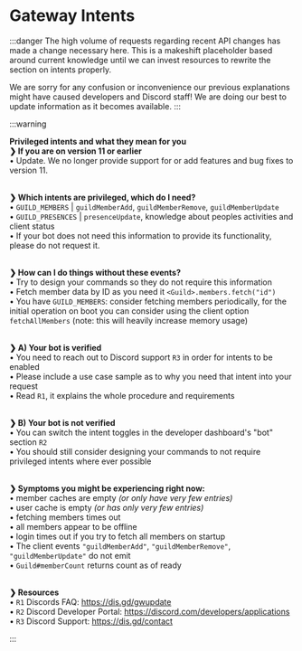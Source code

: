 # Gateway Intents
:::danger
The high volume of requests regarding recent API changes has made a change necessary here. This is a makeshift placeholder based around current knowledge until we can invest resources to rewrite the section on intents properly.

We are sorry for any confusion or inconvenience our previous explanations might have caused developers and Discord staff! We are doing our best to update information as it becomes available.
:::

:::warning

**Privileged intents and what they mean for you** </br>
**❯ If you are on version 11 or earlier**  </br>
• Update. We no longer provide support for or add features and bug fixes to version 11.  </br> </br>

**❯ Which intents are privileged, which do I need?**  </br>
• `GUILD_MEMBERS` | `guildMemberAdd`, `guildMemberRemove`, `guildMemberUpdate`  </br>
• `GUILD_PRESENCES` | `presenceUpdate`, knowledge about peoples activities and client status  </br>
• If your bot does not need this information to provide its functionality, please do not request it.  </br> </br>

**❯ How can I do things without these events?**  </br>
• Try to design your commands so they do not require this information  </br>
• Fetch member data by ID as you need it `<Guild>.members.fetch("id")`  </br>
• You have `GUILD_MEMBERS`: consider fetching members periodically, for the initial operation on boot you can consider using the client option `fetchAllMembers` (note: this will heavily increase memory usage)  </br> </br>

**❯ A) Your bot is verified**  </br>
• You need to reach out to Discord support `R3` in order for intents to be enabled  </br>
• Please include a use case sample as to why you need that intent into your request  </br>
• Read `R1`, it explains the whole procedure and requirements  </br> </br>

**❯ B) Your bot is not verified**  </br>
• You can switch the intent toggles in the developer dashboard's "bot" section `R2`  </br>
• You should still consider designing your commands to not require privileged intents where ever possible  </br> </br>

**❯ Symptoms you might be experiencing right now:**  </br>
• member caches are empty *(or only have very few entries)*  </br>
• user cache is empty *(or has only very few entries)*  </br>
• fetching members times out  </br>
• all members appear to be offline  </br>
• login times out if you try to fetch all members on startup  </br>
• The client events `"guildMemberAdd"`, `"guildMemberRemove"`, `"guildMemberUpdate"` do not emit  </br>
• `Guild#memberCount` returns count as of ready  </br> </br>

**❯ Resources**  </br> 
• `R1` Discords FAQ: <https://dis.gd/gwupdate>  </br>
• `R2` Discord Developer Portal: <https://discord.com/developers/applications>  </br>
• `R3` Discord Support: <https://dis.gd/contact>

:::

<!--
:::warning
As of October 7th, 2020, the privileged intents `GUILD_PRESENCES` and `GUILD_MEMBERS` must be enabled for your bot application in the Developer Portal if you wish to continue receiving them. For bots in 100+ servers, enabling these intents will require verification. 

v12 uses Discord API v6, which does not require intents to be specified when connecting to Discord. Specifying intents will be necessary when the library moves to API v8 in the next major release.
:::

Gateway Intents were introduced to the library in v12 and allow you to pick which events your bot will receive. Intents are groups of pre-defined events that the discord.js client will conditionally subscribe to. For example, omitting the `DIRECT_MESSAGE_TYPING` intent would prevent the discord.js client from receiving any typing events from direct messages. Intents also enable you to remove unwanted data from polluting your bot's cache; however, we cannot yet explicitly list which unwanted side effects omitting an individual event may have on the library's internal workings.

<branch version="11.x">

Intents are not available in version 11; please update to version 12 of the library if you want to use gateway intents in your bot.

</branch>

<branch version="12.x">

## Enabling Intents

You can choose which intents you'd like to receive as client options when instantiating your bot client.

A list of all available gateway intents the library supports can be found at [the discord.js documentation](https://discord.js.org/#/docs/main/stable/class/Intents?scrollTo=s-FLAGS). The events included in the respective intents on the [Discord API documentation](https://discord.com/developers/docs/topics/gateway#list-of-intents).

:::tip
`GUILD_PRESENCES` is required to receive the initial GuildMember data when your bot connects to Discord. If you do not supply it, your member caches will start empty. `guildMemberUpdate` events will not be processed, regardless of if the `GUILD_MEMBER` partial is enabled, unless the `GuildMember` has been cached by other means such as by sending a message, being mentioned in one, or the `guildMemberAdd` event. Before you disable intents, think about what your bot does and how not receiving the listed events might prevent it from doing this. Version 12 of discord.js may not function as expected when specific intents are not provided.
:::

```js
const { Client } = require('discord.js');
const client = new Client({ ws: { intents: ['GUILDS', 'GUILD_MESSAGES'] } });
```

## The Intents bit field wrapper

Discord.js provides a utility structure [`Intents`](https://discord.js.org/#/docs/main/stable/class/Intents) which can be utilized to adapt the underlying bit field easily.

We also provide static fields for all privileged and non-privileged intents. You can give these as-is or pass them to the Intents constructor to further modify to your needs.

```js
const { Client, Intents } = require('discord.js');
const client = new Client({ ws: { intents: Intents.ALL } });
```

The other static bits can be accessed likewise via `Intents.PRIVILEGED` and `Intents.NON_PRIVILEGED`.

You can use the `.add()` and `.remove()` methods to add or remove flags to modify the bit field. Since discord.js uses a spread operator for the provided arguments you can provide single flags as well as an array or bit field. To use a set of intents as template you can pass them to the constructor. A few approaches are demonstrated below:

```js
const { Client, Intents } = require('discord.js');
const myIntents = new Intents();
myIntents.add('GUILD_PRESENCES', 'GUILD_MEMBERS');

const client = new Client({ ws: { intents: myIntents } });

// more examples of manipulating the bit field

const otherIntents = new Intents(Intents.NON_PRIVILEGED);
otherIntents.remove(['GUILDS', 'GUILD_MESSAGES']);

const otherIntents2 = new Intents(32509);
otherIntents2.remove(1, 512);
```

If you want to view the built flags you can utilize the `.toArray()`, `.serialize()` and `.missing()`  methods. The first returns an array of flags represented in this bit field, the second an object mapping all possible flag values to a boolean; based on it, they are represented in this bit field. The third can be used to view the flags not represented in this bit field (you use it by passing a bit field of specific intents to check against).

## Privileged Intents

Discord defines some intents as "privileged" due to the data's sensitive nature through the affected events.
At the time of writing this article, privileged intents are `GUILD_PRESENCES` and `GUILD_MEMBERS`

You can enable privileged gateway intents in the [Discord Developer Portal](https://discord.com/developers/applications) under "Privileged Gateway Intents" in the "Bot" section.

Note that access to these special intents needs to be requested during the [verification process](https://support.discord.com/hc/en-us/articles/360040720412) Discord requires for bots in 100 or more guilds.

Should you receive an error prefixed with `[DISALLOWED_INTENTS]`, please review your settings for all privileged intents you use. This topic's official documentation can be found on the [Discord API documentation](https://discord.com/developers/docs/topics/gateway#privileged-intents).

## More on bit fields

Discord permissions are stored in a 53-bit integer and calculated using bitwise operations. If you want to dive deeper into what's happening behind the curtains, check the [Wikipedia](https://en.wikipedia.org/wiki/Bit_field) and [MDN](https://developer.mozilla.org/en-US/docs/Web/JavaScript/Reference/Operators/Bitwise_Operators) articles on the topic.

In discord.js, permission bit fields are represented as either the decimal value of said bit field or its referenced flags. Every position in a permissions bit field represents one of these flags and its state (either referenced `1` or not referenced `0`).

</branch>
-->
